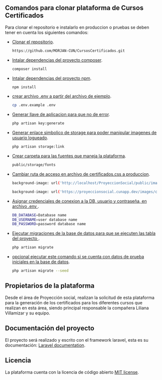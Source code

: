 ## Comandos para clonar plataforma de Cursos Certificados 

Para clonar el repositorio e instalarlo en produccion o pruebas se deben tener en cuenta los siguientes comandos:

- [Clonar el repositorio](#).
  ```bash
  https://github.com/MORJAN-CUN/CursosCertificados.git
- [Intalar dependencias del proyecto composer](#).
  ```bash
  composer install
- [Intalar dependencias del proyecto npm](#).
  ```bash
  npm install
- [crear archivo .env a partir del archivo de ejemplo](#).
  ```bash
  cp .env.example .env
- [Generar llave de aplicacion para que no de error](#).
  ```bash
  php artisan key:generate
- [Generar enlace simbolico de storage para poder manipular imagenes de usuario logueado](#).
  ```bash
  php artisan storage:link
- [Crear carpeta para las fuentes que maneja la plataforma](#).
  ```bash
  public/storage/fonts
- [Cambiar ruta de acceso en archivo de certificados.css a produccion](#).
  ```bash
  background-image: url('http://localhost/ProyeccionSocial/public/images/certificados/fondo-certificado.png') !important;

  background-image: url('https://proyeccionsocial.cunapp.dev/images/certificados/fondo-certificado.png ') !important;  
- [Asignar credenciales de conexion a la DB, usuario y contraseña, en archivo .env ](#).
  ```bash
  DB_DATABASE=Database name  
  DB_USERNAME=user database name  
  DB_PASSWORD=password database name
- [Ejecutar migraciones de la base de datos para que se ejecuten las tabla del proyecto ](#).
  ```bash
  php artisan migrate
- [opcional ejecutar este comando si se cuenta con datos de prueba iniciales en la base de datos](#).
  ```bash
  php artisan migrate --seed

## Propietarios de la plataforma

Desde el área de Proyección social, realizan la solicitud de esta plataforma para la generación de los certificados para los diferentes cursos que realizan en esta área, siendo principal responsable la compañera Liliana Villamizar y su equipo.

## Documentación del proyecto

El proyecto será realizado y escrito con el framework laravel, esta es su documentación: [Laravel documentation](https://laravel.com/docs/).

## Licencia

La plataforma cuenta con la licencia de código abierto [MIT license](https://opensource.org/licenses/MIT).

